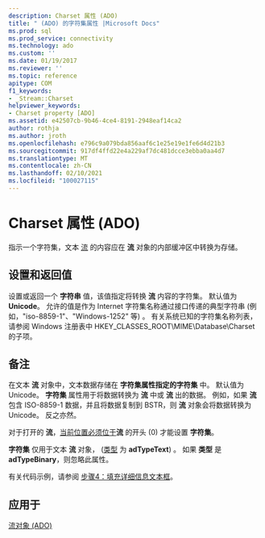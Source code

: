 ```yaml
---
description: Charset 属性 (ADO)
title: " (ADO) 的字符集属性 |Microsoft Docs"
ms.prod: sql
ms.prod_service: connectivity
ms.technology: ado
ms.custom: ''
ms.date: 01/19/2017
ms.reviewer: ''
ms.topic: reference
apitype: COM
f1_keywords:
- _Stream::Charset
helpviewer_keywords:
- Charset property [ADO]
ms.assetid: e42507cb-9b46-4ce4-8191-2948eaf14ca2
author: rothja
ms.author: jroth
ms.openlocfilehash: e796c9a079bda856aaf6c1e25e19e1fe6d4d21b3
ms.sourcegitcommit: 917df4ffd22e4a229af7dc481dcce3ebba0aa4d7
ms.translationtype: MT
ms.contentlocale: zh-CN
ms.lasthandoff: 02/10/2021
ms.locfileid: "100027115"
---
```

# <a name="charset-property-ado"></a>Charset 属性 (ADO)
指示一个字符集，文本 [流](./stream-object-ado.md) 的内容应在 **流** 对象的内部缓冲区中转换为存储。  
  
## <a name="settings-and-return-values"></a>设置和返回值  
 设置或返回一个 **字符串** 值，该值指定将转换 **流** 内容的字符集。 默认值为 **Unicode**。 允许的值是作为 Internet 字符集名称通过接口传递的典型字符串 (例如，"iso-8859-1"、"Windows-1252" 等) 。 有关系统已知的字符集名称列表，请参阅 Windows 注册表中 HKEY_CLASSES_ROOT\MIME\Database\Charset 的子项。  
  
## <a name="remarks"></a>备注  
 在文本 **流** 对象中，文本数据存储在 **字符集属性指定的字符集** 中。 默认值为 Unicode。 **字符集** 属性用于将数据转换为 **流** 中或 **流** 出的数据。 例如，如果 **流** 包含 ISO-8859-1 数据，并且将数据复制到 BSTR，则 **流** 对象会将数据转换为 Unicode。 反之亦然。  
  
 对于打开的 **流**，[当前位置必须位于](./position-property-ado.md)**流** 的开头 (0) 才能设置 **字符集**。  
  
 **字符集** 仅用于文本 **流** 对象， ([类型](./type-property-ado-stream.md) 为 **adTypeText**) 。 如果 **类型** 是 **adTypeBinary**，则忽略此属性。  
  
 有关代码示例，请参阅 [步骤4：填充详细信息文本框](../../guide/data/step-4-populate-the-details-text-box.md)。  
  
## <a name="applies-to"></a>应用于  
 [流对象 (ADO)](./stream-object-ado.md)